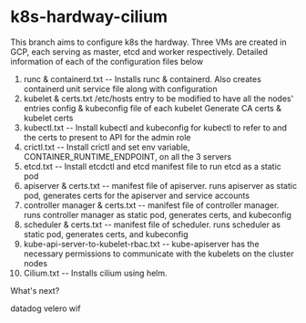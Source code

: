 k8s-hardway-cilium
==================

This branch aims to configure k8s the hardway. Three VMs are created in GCP, each serving as master, etcd and worker respectively. Detailed information of each of the configuration files below

1. runc & containerd.txt -- Installs runc & containerd. Also creates containerd unit service file along with configuration
2. kubelet & certs.txt
    /etc/hosts entry to be modified to have all the nodes' entries
    config & kubeconfig file of each kubelet
    Generate CA certs & kubelet certs
3. kubectl.txt -- Install kubectl and kubeconfig for kubectl to refer to and the certs to present to API for the admin role
4. crictl.txt -- Install crictl and set env variable, CONTAINER_RUNTIME_ENDPOINT, on all the 3 servers
5. etcd.txt -- Install etcdctl and etcd manifest file to run etcd as a static pod
6. apiserver & certs.txt -- manifest file of apiserver. runs apiserver as static pod, generates certs for the apiserver and service accounts
7. controller manager & certs.txt -- manifest file of controller manager. runs controller manager as static pod, generates certs, and kubeconfig
8. scheduler & certs.txt -- manifest file of scheduler. runs scheduler as static pod, generates certs, and kubeconfig
9. kube-api-server-to-kubelet-rbac.txt -- kube-apiserver has the necessary permissions to communicate with the kubelets on the cluster nodes
10. Cilium.txt -- Installs cilium using helm.

What's next?

datadog
velero
wif
